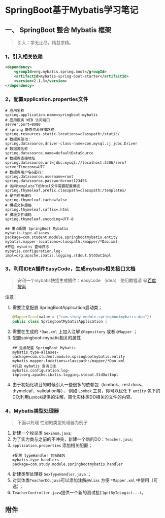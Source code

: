 # SpringBoot基于Mybatis学习笔记
## 一、 SpringBoot 整合 Mybatis 框架
> 引入：学无止尽，精益求精。
### 1，引入相关依赖
```xml
<dependency>
    <groupId>org.mybatis.spring.boot</groupId>
    <artifactId>mybatis-spring-boot-starter</artifactId>
    <version>2.1.3</version>
</dependency>
```
### 2，配置application.properties文件
```properties
# 应用名称
spring.application.name=springboot-mybatis
# 应用服务 WEB 访问端口
server.port=8080
# spring 静态资源扫描路径
spring.resources.static-locations=classpath:/static/
# 数据库驱动：
spring.datasource.driver-class-name=com.mysql.cj.jdbc.Driver
# 数据源名称
spring.datasource.name=defaultDataSource
# 数据库连接地址
spring.datasource.url=jdbc:mysql://localhost:3306/zero?serverTimezone=UTC
# 数据库用户名&密码：
spring.datasource.username=root
spring.datasource.password=root123456
# 访问template下的html文件需要配置模板
spring.thymeleaf.prefix.classpath=classpath:/templates/
# 是否启用缓存
spring.thymeleaf.cache=false
# 模板文件后缀
spring.thymeleaf.suffix=.html
# 模板文件编码
spring.thymeleaf.encoding=UTF-8

## 重点配置 SpringBoot Mybatis
mybatis.type-aliases-package=com.student.module.springbootmybatis.entity
mybatis.mapper-locations=classpath:/mapper/*Dao.xml
#开启 mybatis 查询日志
mybatis.configuration.log-impl=org.apache.ibatis.logging.stdout.StdOutImpl
```

### 3，利用IDEA插件EasyCode，生成mybatis相关接口文档
> 安利一个mybatis快捷生成插件：easycode  （idea）
使用教程请 😀[百度搜索](www.baidu.com)

注意：
1. 需要注意配置 SpringBootApplication启动类；
    ```java
    @MapperScan(value = {"com.study.module.springbootmybatis.dao"})
    public class SpringbootMybatisApplication {
    ```
2. 需要在生成的 `*Dao.xml` 上加入注解 `@Repository` 或者 `@Mapper` ；
3. 配置spingboot-mybatis相关的属性
    ```properties
    ## 重点配置 SpringBoot Mybatis
    mybatis.type-aliases-package=com.student.module.springbootmybatis.entity
    mybatis.mapper-locations=classpath:/mapper/*Dao.xml
    #开启 mybatis 查询日志
    mybatis.configuration.log-impl=org.apache.ibatis.logging.stdout.StdOutImpl
    ```
4. 由于初始化项目的时候引入一些很多的依赖包（lombok、rest docs、thymeleaf、validation等），
例如 `Lombok` 工具，你可以优化下 `entity` 包下的DO;利用`Lombok`提供的注解，简化实体类DO相关的文件的内容。

### 4，Mybatis类型处理器
> 下面以处理 性别的类型处理器为例子
1. 新建一个枚举类 `SexEnum.java`;
2. 为了实力类与之前的不冲突，新建一个新的DO：`Teacher.java`;
3. `application.properties` 添加相关配置；
    ```properties
    #配置 typeHandler 的扫描包
    mybatis.type-handlers-package=com.study.module.springbootmybatis.handler
    ```
4. 新建类型处理器 `SexTypeHandler.java` ；
5. 对实体类`TeacherDO.java`可以添加注解`@Alias` 方便 `*Mapper.xml` 中使用（可选）；
6. `TeacherController.java`提供一个新的测试接口`getByIdLogic(...)`。

## 附件
